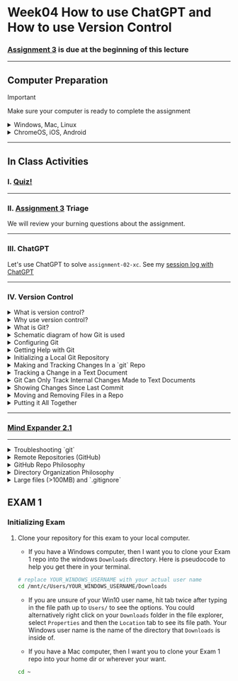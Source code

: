 # Week04 How to use ChatGPT  and   How to use Version Control

### [Assignment 3](../assignments/assignment_3.md) is due at the beginning of this lecture

___

## Computer Preparation

> [!IMPORTANT]
> Make sure your computer is ready to complete the assignment

<details><summary>Windows, Mac, Linux</summary>
<p>

- [ ] Step 0. Open Terminal

  > Search for the terminal app and open it.  For Windows, make sure you are using Ubuntu.

  > You should have already prepared your computer during Lecture 0.  If you did not then:  

  > * Complete the tasks listed in the [How to Set Up Your Computer for Computational Biology](https://github.com/tamucc-comp-bio/how_to/blob/main/howto_setup_computer.md), up to, but not including R and RStudio.
  >    * If you are having difficulty installing ubuntu, use Launch if your account is activated.

- [ ] Step 1. Update Your apps

  > It's always a good idea to keep your apps in your terminal up to date. 
  
  > For Ubuntu (Linux), enter the following commands to load the newest versions of your apps

  ```bash
  sudo apt update
  sudo apt upgrade
  ```

  > For Mac (Homebrew), enter the following commands to load the newest versions of your apps

  ```bash
  brew update
  brew upgrade
  ```

- [ ] Step 2. Confirm you have cloned the CSB (Computing Skills For Biologists) Repo into your home dir

    > In your terminal, enter the following commands:

    ```bash
    # make sure you're in your home dir
    cd ~
    
    # list the directories and files in the CSB dir to confirm it's in your home dir
    ls CSB
    ```

    > You should see the following output because we cloned the CSB Repo to your home dir in [Lecture 0](https://github.com/tamucc-comp-bio/classroom_repo_2024/blob/master/lectures/lecture00.md).  

    ```bash
    LICENSE  README.md  data_wrangling  git  good_code  latex  python  r  regex  scientific  sql  unix
    ```

    > If you see the output above, you're done! Goto the next section.

- [ ] Step 3. If you didn't have the CSB Repo, clone it now

  > If you **do not** see the output above, then clone the CSB repo by entering the following commands:

    ```bash
        git clone https://github.com/CSB-book/CSB.git
    ``` 

  > You should see the following output:

    ```bash
    Cloning into 'CSB'...
    remote: Enumerating objects: 1005, done.
    remote: Total 1005 (delta 0), reused 0 (delta 0), pack-reused 1005 (from 1)
    Receiving objects: 100% (1005/1005), 26.68 MiB | 7.74 MiB/s, done.
    Resolving deltas: 100% (389/389), done.
    ```

  > Goto Step 2 above.

<hr style="height: 0.1px; border: none; background-color: black;">

</p>
</details>

<details><summary>ChromeOS, iOS, Android</summary>
<p>

 - [ ] Step 0. [Log Into Launch HPC](https://portal-launch.hprc.tamu.edu/)

    > Use the following [link](https://portal-launch.hprc.tamu.edu/) to log in 

    > You should have already created your account during Lecture 0.  If you did not then:  
    > * Complete the tasks listed in the [Accessing Launch Instructions](https://hprc.tamu.edu/kb/User-Guides/Launch/Access/#no-ssh-login)

 - [ ] Step 1. Open Terminal

    > Select `launch Shell Access`

 - [ ] Step 2. Confirm you have cloned the CSB (Computing Skills For Biologists) Repo into your home dir

  > In your terminal, enter the following commands:

    ```bash
    # make sure you're in your home dir
    cd ~

    # list the directories and files in the CSB dir to confirm it's in your home dir
    ls CSB
    ```

  > You should see the following output because we cloned the CSB Repo to your home dir in [Lecture 0](https://github.com/tamucc-comp-bio/classroom_repo_2024/blob/master/lectures/lecture00.md).  

    ```bash
    LICENSE  README.md  data_wrangling  git  good_code  latex  python  r  regex  scientific  sql  unix
    ```

  > If you see the output above, you're done! Goto the next section.

- [ ] Step 3. If you didn't have the CSB Repo, clone it now

  > If you **do not** see the output above, then clone the CSB repo by entering the following commands:

    ```bash
        git clone https://github.com/CSB-book/CSB.git
    ``` 

  > You should see the following output:

    ```bash
    Cloning into 'CSB'...
    remote: Enumerating objects: 1005, done.
    remote: Total 1005 (delta 0), reused 0 (delta 0), pack-reused 1005 (from 1)
    Receiving objects: 100% (1005/1005), 26.68 MiB | 7.74 MiB/s, done.
    Resolving deltas: 100% (389/389), done.
    ```

  > Goto Step 2 above.

 </p>
</details>


___

## In Class Activities

### I. [Quiz!](https://forms.office.com/Pages/ResponsePage.aspx?id=8frLNKZngUepylFOslULZlFZdbyVx8RLiPt1GobhHnlUNU1IUUg4Nzc1SU9KQVNRTVc0TU0xMFI1Sy4u)

---

### II. [Assignment 3](../assignments/assignment_3.md) Triage

We will review your burning questions about the assignment.

---

### III. ChatGPT

Let's use ChatGPT to solve `assignment-02-xc`.  See my [session log with ChatGPT](https://chat.openai.com/share/b6a5adb2-bd6b-4fd6-ab49-d585b2d0bb12)

---

### IV. Version Control

<details><summary>What is version control?</summary>



* A tool to record changes to your files and directory structure
  * additions, deletions, changes, etc

---

  </p>
  </details>

<details><summary>Why use version control?</summary>



* Organize project, especially with multiple people
  * e.g., student, advisor, committee members, collaborators
  * efficient
* Recover old versions of work (undo)
* No need for 10 versions of each of your files

---
</p>
</details>

<details><summary>What is Git?</summary>



`git` is a version control tool and [`GitHub`](https://github.com) is a website that uses `git`.  `git` is popular, free, open source, and [`GitHub`](https://github.com) is a paid service that is free for educational use.  Fun fact, the [person who made linux os](https://en.wikipedia.org/wiki/Linus_Torvalds) created `git` to version control his and others work on linux.  Thus, `git` is in the "DNA" of linux.

![alt text](Week04_files/gitlogo.jpg)
![alt text](Week04_files/githublogo.jpg)

---
</p>
</details>

<details><summary>Schematic diagram of how Git is used</summary>

Git is *distributed* and a full copy of the history of changes resides on every instance of the *repository*

![alt text](https://github.com/tamucc-comp-bio/fall_2019/blob/master/lectures/Week04_files/distributedvcs.png)

![alt text](https://miro.medium.com/v2/resize:fit:1386/format:webp/1*pEduJdPky05DeojVGVtPpQ.jpeg)

---
</p>
</details>

<details><summary>Configuring Git</summary>



Viewing your current `git` settings:

```bash
$ git config --list

user.name=Chris Bird
user.email=cbird808@gmail.com
core.repositoryformatversion=0
core.filemode=true
core.bare=false
core.logallrefupdates=true
```

Updating your user.name, email, etc...

```bash
$ git config --global user.name "Chris Bird"
$ git config --global user.email cbird808@gmail.com
$ git config --global color.ui true
```

---
</p>
</details>

<details><summary>Getting Help with Git</summary>

[ChatGPT](https://chatgpt.com/)

[Google Gemini](https://gemini.google.com/)

[duckduckgo search](https://duckduckgo.com/)

```bash
$ git help
$ man git
```

---
</p>
</details>

<details><summary>Initializing a Local Git Repository</summary>



1. Initializing a repository only needs to be done once.  Any directory (dir) can become a `git` repository (repo). `git` cannot version control if you do not make a dir a repo.  Let us make the `~/CSB/git/sandbox/originspecies` directory a `git` repository:

    ```bash
    # TAMUCC COMP BIO ONLY, Run this line
    $ cd ~/CSB/git/sandbox
    
    # WORKSHOPS ONLY, Run this line
    $ cd sandbox
    
    $ mkdir originspecies
    $ cd originspecies
    $ git init

      Initialized empty git repository in /home/cbird/CSB/git/sandbox/originspecies/.git/
    ```

2. Checking the status of a repo:

    ```bash
    $ git status

    On branch master

    Initial commit

    nothing to commit (create/copy files and use "git add" to track)
    ```

---
</p>
</details>

<details><summary>Making and Tracking Changes In a `git` Repo</summary>



1. Create a file called `origin.txt` in your repo as follows:

    ```bash
    $ echo "An Abstract of an Essay on the Origin of Species and Varieties Through Natural Selection" > origin.txt
    ```

2. View file contents:

    ```bash
    $ cat origin.txt

    An Abstract of an Essay on the Origin of Species and Varieties Through Natural Selection
    ```

    So far, `git` has not tracked anything we did.  We need to tell it to record the changes. `git` will only track the files you tell it to track.

3. Set `origin.txt` for `git` tracking then check the repo status:

    ```bash
    $ git add origin.txt
    $ git status

    On branch master

    No commits yet

    Changes to be committed:
      (use "git rm --cached <file>..." to unstage)

            new file:   origin.txt
    ```

    We have yet to actually save a snapshot of our updates.  You should `git commit` your changes at the end of every session, when you have a working script, or when you can succinctly describe the changes you made.

4. Creating a snapshot of the project:

    ```bash
    $ git commit -m "started the book"

    [master (root-commit) a90fea2] started the book
     1 file changed, 1 insertion(+)
     create mode 100644 origin.txt
    ```

    The `-m` option stands for "message".  The message is there to help you know how this version is different than the previous one should you need to recover an older version in the future.  The message should be short but sufficiently descriptive.

5. Show the repo history:

    ```bash
    $ git log

    commit a90fea2df1a59e635fba3c09a0cc0f1dfe78b2d9   #this number is the fingerprint of the commit
    Author: Chris Bird <cbird808@gmail.com>
    Date:   Fri Sep 27 08:24:34 2019 -0500

        started the book
    ```

---
</p>
</details>

<details><summary>Tracking a Change in a Text Document</summary>



1. Let us change the text in our tracked document

    ```bash
    $ echo "On the Origin of Species, by Means of Natural Selection, or the Preservation of Favoured Races in the Struggle for Life" > origin.txt
    $ git status

    On branch master
    Changes not staged for commit:
      (use "git add <file>..." to update what will be committed)
      (use "git checkout -- <file>..." to discard changes in working directory)

            modified:   origin.txt

    no changes added to commit (use "git add" and/or "git commit -a")
    ```

2. Both add and commit need to be executed to update the repo

    ```bash
    $ git add .
    $ git commit -m "Changed the title as suggested by Murray"

    [master 5b762fe] Changed the title as suggested by Murray
     1 file changed, 1 insertion(+), 1 deletion(-)
    ```

3. View the log history again after the commit

```bash
$ git log

commit 5b762fec87bd70db9bdd0d54620b8e4728927a36
Author: Chris Bird <cbird808@gmail.com>
Date:   Fri Sep 27 08:36:22 2019 -0500

Changed the title as suggested by Murray

commit a90fea2df1a59e635fba3c09a0cc0f1dfe78b2d9
Author: Chris Bird <cbird808@gmail.com>
Date:   Fri Sep 27 08:24:34 2019 -0500

started the book
```

    Notice that both commits are logged and each has the "fingerprint" id.

That is the majority of the commands you will use in git: `git add`,  `git commit`

---
</p>
</details>

<details><summary>Git Can Only Track Internal Changes Made to Text Documents</summary>



  It is important to note that `git` is made to track human-readable text files.  A human-readable text file will be readable by your text editor. Files that are binary (`docx`, etc) cannot be tracked by `git` in the same way that text files can.

1. Everybody use your text editor (notepad++ or bbedit) and try to open a MS Word doc

---
</p>
</details>

<details><summary>Showing Changes Since Last Commit</summary>



  We will use the `sed` command to find the ends of lines (represented by `$` in regex) and replace them with a period (represented by `\.` in regex).  The `-i` argument tells `sed` to change the input file rather than outputting a text stream.

  Then use the `git` argument `diff` to show all changes *since the last commit*.  


```bash
$ sed -i 's/$/\./' origin.txt
$ git diff

# now change it back by removing periods at the ends of lines
$ sed -i 's/\.$//' origin.txt
```

  If you do not see any differences, then you did not change the repo by adding a file or changing the text in `origin.txt`

  Note that the previous version is marked with an `a/` and the newer version is labeled `b`/.  The addition and subtraction of files are marked with `+` and `-`

---
</p>
</details>

<details><summary>Moving and Removing Files in a Repo</summary>

you need to tell `git` when you remove or move version controlled files

```bash
$ git mv origin.txt origins.txt
$ git rm *.txt

# note that you can skip git add and go straight to commit after this
$ git commit -m "deleted text files"
$ git log
```

  ---
</p>
</details>

<details><summary>Putting it All Together</summary>

Let us review what we have learned by making a new project in your sandbox and initializing the repo

  ```bash
  $ cd ~/CSB/git/sandbox
  $ rm originspcies
  $ mkdir newproject
  $ cd newproject
  $ git init
  $ git status
  # make changes to repo, then track changes by:
  $ git add --all
  $ git commit -m "my descriptive message"
  ```

---
</p>
</details>

---

### [Mind Expander 2.1](https://forms.office.com/Pages/ResponsePage.aspx?id=8frLNKZngUepylFOslULZlFZdbyVx8RLiPt1GobhHnlUMVJSRE4zRVpFOElBVTUzMTVVNFZBNkRGVy4u)

---

<details><summary> Troubleshooting `git`</summary>

Git can get confused if you are not dilligent in your pattern of adding and comitting changes and it will be neccessary to troublshoot conflicts.

1. Amending an Incomplete Commit

  Incomplete commits can occur when files are not removed within git, changes are made but not added, etc..  The solution is to rectify these conflicts.

    ```bash
    # make file
    $ touch barnacles.txt

    # mistakenly commit changes without adding
    $ git commit -m "added barnacles.txt"

    On branch master
    Untracked files:
            barnacles.txt

    nothing added to commit but untracked files present

    # fix by adding then committing
    $ git add barnacles.txt
    $ git commit -m "added barnacles.txt"
    ```

2. Unstaging Files

  You may have added files to the snapshot staging area by mistake.  To unstage them:
  (do not type this in, it is an example)

    ```bash
    #do not type this into your terminal
    $ git reset HEAD filetounstage.txt
    ```

---
</p>
</details>

<details><summary>Remote Repositories (GitHub)</summary>

1. Cloning a repository:
  ```bash
  git clone ADD_YOUR_HOMEWORK_REPO_LINK_HERE
  ```

2. Move into your repository, change it, add and commit the changes

3. Push changes from local repository back to central repository on GitHub

    ```bash
    git push
    ```

![alt text](https://github.com/tamucc-comp-bio/fall_2019/blob/master/lectures/Week04_files/git_common_commands.png)

---
</p>
</details>


<details><summary>GitHub Repo Philosophy</summary>

* You should be conducting your work in your repo, not somewhere else.
  * If you are doing some things for the project on the supercomputer (or a remote server) you should clone your repo there and run the scripts in/from it.

* Do not change the same document in your repo in different locations at the same time
	* for example, don't edit the readme on GitHub and on your laptop without syncing the changes between them

* Every time you pull up to a computer to work on your repo, `pull` the latest version:

	```
	cd path/to/your/repo
	git pull
	```

* As you make progress during a single session, `add` and `commit` your changes.

* Every time you walk away from a computer after working on your repo,`push` your changes

* When you don't follow this philosophy, your repo will not sync with github, and you'll see errors
	* To solve, "burn it down" and start over.  Make a new repo, and copy the contents of your old repo to the new one.

  ---
  </p>
  </details>

<details><summary>Directory Organization Philosophy</summary>

* Every directory should have a descriptive name

* Every directory should contain a descriptive `README.md`
	* this file is automatically displayed when navigating directories on GitHub.
	* yes, part of the intention here is to discourage you from making too many dirs.  Ask yourself, is this new dir I'm thinking of worth writing a `README.md` for?  The answer is usually no.

* Fewer directories is more (better)

* No "rabbit holes".  
	* A "rabbit hole" is a dir in a dir in a dir in a dir in a...
	* Try to minimize nested directories

  ---
  </p>
  </details>

<details><summary>Large files (>100MB) and `.gitignore`</summary>

If you are working with large files, GitHub will not accept them and it will cause problems with git. You should add large files to the `.gitignore` file.

The `.gitignore` file in the top level of your repo that is a list of files and dirs (wildcards work too) that should not be tracked by `git`. The file is invisible (all files and dirs that start with a `.` are invisible).  To list invisible files, `ls -a`.

This is an example `.gitignore` that includes files created when working with R and RStudio that should not be tracked:

    ```
    # History files
    .Rhistory
    .Rapp.history

    # Session Data files
    .RData
    .RDataTmp

    # User-specific files
    .Ruserdata

    # Example code in package build process
    *-Ex.R

    # Output files from R CMD build
    /*.tar.gz

    # Output files from R CMD check
    /*.Rcheck/

    # RStudio files
    .Rproj.user/

    # produced vignettes
    vignettes/*.html
    vignettes/*.pdf

    # OAuth2 token, see https://github.com/hadley/httr/releases/tag/v0.3
    .httr-oauth

    # knitr and R markdown default cache directories
    *_cache/
    /cache/

    # Temporary files created by R markdown
    *.utf8.md
    *.knit.md

    # R Environment Variables
    .Renviron

    # pkgdown site
    docs/

    # translation temp files
    po/*~

    # RStudio Connect folder
    rsconnect/
    ```

---
</p>
</details>


## EXAM 1  

### Initializing Exam

1. Clone your repository for this exam to your local computer.

	* If you have a Windows computer, then I want you to clone your Exam 1 repo into the windows `Downloads` directory. Here is pseudocode to help you get there in your terminal.

	```bash
	# replace YOUR_WINDOWS_USERNAME with your actual user name
	cd /mnt/c/Users/YOUR_WINDOWS_USERNAME/Downloads
	```

	* If you are unsure of your Win10 user name, hit tab twice after typing in the file path up to `Users/` to see the options.  You could alternatively right click on your `Downloads` folder in the file explorer, select `Properties` and then the `Location` tab to see its file path.  Your Windows user name is the name of the directory that `Downloads` is inside of.

	* If you have a Mac computer, then I want you to clone your Exam 1 repo into your home dir or wherever your want.

	```bash
	cd ~
	```
